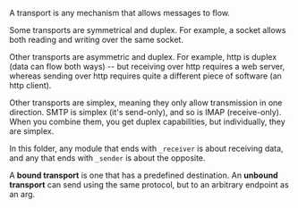 A transport is any mechanism that allows messages to flow.

Some transports are symmetrical and duplex. For example, a socket
allows both reading and writing over the same socket.

Other transports are asymmetric and duplex. For example, http is
duplex (data can flow both ways) -- but receiving over http requires
a web server, whereas sending over http requires quite a different
piece of software (an http client).

Other transports are simplex, meaning they only allow transmission
in one direction. SMTP is simplex (it's send-only), and so is IMAP
(receive-only). When you combine them, you get duplex capabilities, but
individually, they are simplex.

In this folder, any module that ends with `_receiver` is about
receiving data, and any that ends with `_sender` is about the
opposite. 

A __bound transport__ is one that has a predefined destination. An __unbound
transport__ can send using the same protocol, but to an arbitrary
endpoint as an arg.